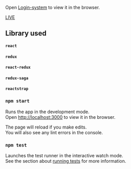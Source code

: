 
Open [Login-system](https://simple-login-system.netlify.app/) to view it in the browser.

[LIVE](https://simple-login-system.netlify.app/)

## Library used

#### `react`

#### `redux`

#### `react-redux`

#### `redux-saga`

#### `reactstrap`





### `npm start`

Runs the app in the development mode.<br />
Open [http://localhost:3000](http://localhost:3000) to view it in the browser.

The page will reload if you make edits.<br />
You will also see any lint errors in the console.

### `npm test`

Launches the test runner in the interactive watch mode.<br />
See the section about [running tests](https://facebook.github.io/create-react-app/docs/running-tests) for more information.


